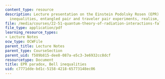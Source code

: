 ```yaml
---
content_type: resource
description: Lecture presentation on the Einstein Podolsky Rosen (EPR) paradox, Bell
  inequalities, entangled pair and traveler pair experiments, realism, and locality.
file: /media/courses/22-51-quantum-theory-of-radiation-interactions-fall-2012/c7771ddebd1c5158421865773148ec06_MIT22_51F12_epr_bell.pdf
file_type: application/pdf
learning_resource_types:
- Lecture Notes
ocw_type: OCWFile
parent_title: Lecture Notes
parent_type: CourseSection
parent_uid: f589b815-dee8-087a-e5c3-3e6932cc8dcf
resourcetype: Document
title: EPR paradox, Bell inequalities
uid: c7771dde-bd1c-5158-4218-65773148ec06
---
```

